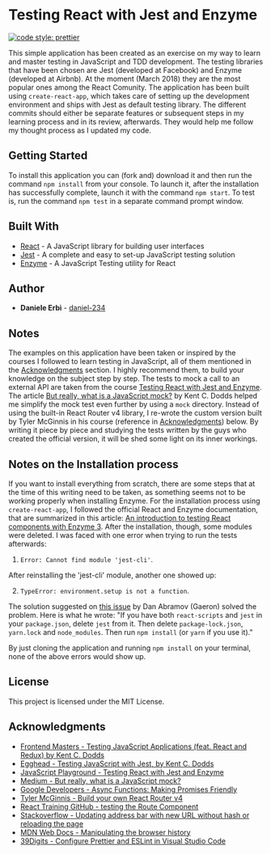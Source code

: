 # Testing React with Jest and Enzyme

[![code style: prettier](https://img.shields.io/badge/code_style-prettier-ff69b4.svg?style=flat-square)](https://github.com/prettier/prettier)

This simple application has been created as an exercise on my way to learn and master testing in JavaScript and TDD development.
The testing libraries that have been chosen are Jest (developed at Facebook) and Enzyme (developed at Airbnb). At the moment (March 2018) they are the most popular ones among the React Comunity.
The application has been built using `create-react-app`, which takes care of setting up the development environment and ships with Jest as default testing library.
The different commits should either be separate features or subsequent steps in my learning process and in its review, afterwards. They would help me follow my thought process as I updated my code.

## Getting Started

To install this application you can (fork and) download it and then run the command `npm install` from your console.
To launch it, after the installation has successfully complete, launch it with the command `npm start`.
To test is, run the command `npm test` in a separate command prompt window.

## Built With

- [React](https://reactjs.org/) - A JavaScript library for building user interfaces
- [Jest](https://facebook.github.io/jest/) - A complete and easy to set-up JavaScript testing solution
- [Enzyme](http://airbnb.io/enzyme/) - A JavaScript Testing utility for React

## Author

- **Daniele Erbì** - [daniel-234](https://github.com/daniel-234)

## Notes

The examples on this application have been taken or inspired by the courses I followed to learn testing in JavaScript, all of them mentioned in the [Acknowledgments](#acknowledgments) section. I highly recommend them, to build your knowledge on the subject step by step.
The tests to mock a call to an external API are taken from the course [Testing React with Jest and Enzyme](https://javascriptplayground.com/testing-react-enzyme-jest/). The article [But really, what is a JavaScript mock?](https://blog.kentcdodds.com/but-really-what-is-a-javascript-mock-10d060966f7d) by Kent C. Dodds helped me simplify the mock test even further by using a `mock` directory.
Instead of using the built-in React Router v4 library, I re-wrote the custom version built by Tyler McGinnis in his course (reference in [Acknowledgments](#acknowledgments)) below. By writing it piece by piece and studying the tests written by the guys who created the official version, it will be shed some light on its inner workings.

## Notes on the Installation process

If you want to install everything from scratch, there are some steps that at the time of this writing need to be taken, as something seems not to be working properly when installing Enzyme.
For the installation process using `create-react-app`, I followed the official React and Enzyme documentation, that are summarized in this article: [An introduction to testing React components with Enzyme 3](https://javascriptplayground.com/introduction-to-react-tests-enzyme/).
After the installation, though, some modules were deleted. I was faced with one error when trying to run the tests afterwards:

1.  `Error: Cannot find module 'jest-cli'`.

After reinstalling the 'jest-cli' module, another one showed up:

2.  `TypeError: environment.setup is not a function`.

The solution suggested on [this issue](https://github.com/facebook/jest/issues/5119) by Dan Abramov (Gaeron) solved the problem.
Here is what he wrote: "If you have both `react-scripts` and `jest` in your `package.json`, delete `jest` from it. Then delete `package-lock.json`, `yarn.lock` and `node_modules`. Then run `npm install` (or `yarn` if you use it)."

By just cloning the application and running `npm install` on your terminal, none of the above errors would show up.

## License

This project is licensed under the MIT License.

## Acknowledgments

- [Frontend Masters - Testing JavaScript Applications (feat. React and Redux) by Kent C. Dodds](https://frontendmasters.com/courses/testing-javascript/)
- [Egghead - Testing JavaScript with Jest, by Kent C. Dodds](https://egghead.io/playlists/testing-javascript-with-jest-a36c4074)
- [JavaScript Playground - Testing React with Jest and Enzyme](https://javascriptplayground.com/testing-react-enzyme-jest/)
- [Medium - But really, what is a JavaScript mock?](https://blog.kentcdodds.com/but-really-what-is-a-javascript-mock-10d060966f7d)
- [Google Developers - Async Functions: Making Promises Friendly](https://developers.google.com/web/fundamentals/primers/async-functions)
- [Tyler McGinnis - Build your own React Router v4](https://tylermcginnis.com/build-your-own-react-router-v4/)
- [React Training GitHub - testing the Route Component](https://github.com/ReactTraining/react-router/blob/master/packages/react-router/modules/__tests__/Route-test.js)
- [Stackoverflow - Updating address bar with new URL without hash or reloading the page](https://stackoverflow.com/questions/3338642/updating-address-bar-with-new-url-without-hash-or-reloading-the-page)
- [MDN Web Docs - Manipulating the browser history](<https://developer.mozilla.org/en-US/docs/Web/API/History_API#The_pushState()_method>)
- [39Digits - Configure Prettier and ESLint in Visual Studio Code](https://www.39digits.com/configure-prettier-and-eslint-in-visual-studio-code/)
